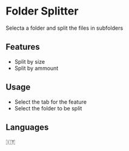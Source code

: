# Folder Splitter

Selecta a folder and split the files in subfolders

## Features
- Split by size
- Split by ammount

## Usage
- Select the tab for the feature
- Select the folder to be split

## Languages
🇮🇹 
